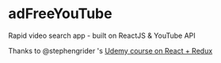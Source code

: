 # adFreeYouTube
Rapid video search app - built on ReactJS &amp; YouTube API

Thanks to @stephengrider 's [Udemy course on React + Redux](https://www.udemy.com/react-redux)

